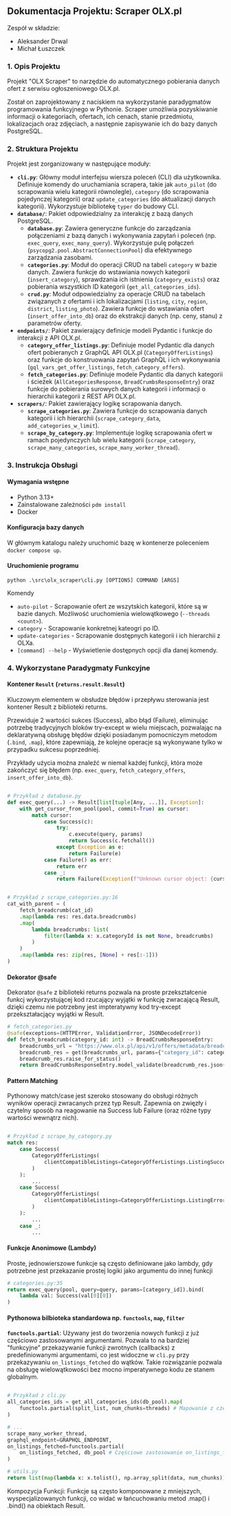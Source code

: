 ## Dokumentacja Projektu: Scraper OLX.pl
Zespół w składzie:
- Aleksander Drwal
- Michał Łuszczek

### 1. Opis Projektu

Projekt "OLX Scraper" to narzędzie do automatycznego pobierania danych ofert z serwisu ogłoszeniowego OLX.pl.

Został on zaprojektowany z naciskiem na wykorzystanie paradygmatów programowania funkcyjnego w Pythonie. Scraper umożliwia pozyskiwanie informacji o kategoriach, ofertach, ich cenach, stanie przedmiotu, lokalizacjach oraz zdjęciach, a następnie zapisywanie ich do bazy danych PostgreSQL.

### 2. Struktura Projektu

Projekt jest zorganizowany w następujące moduły:

* **`cli.py`**: Główny moduł interfejsu wiersza poleceń (CLI) dla użytkownika. Definiuje komendy do uruchamiania scrapera, takie jak `auto_pilot` (do scrapowania wielu kategorii równolegle), `category` (do scrapowania pojedynczej kategorii) oraz `update_categories` (do aktualizacji danych kategorii). Wykorzystuje bibliotekę `typer` do budowy CLI.
* **`database/`**: Pakiet odpowiedzialny za interakcję z bazą danych PostgreSQL.
    * **`database.py`**: Zawiera generyczne funkcje do zarządzania połączeniami z bazą danych i wykonywania zapytań i poleceń (np. `exec_query`, `exec_many_query`). Wykorzystuje pulę połączeń (`psycopg2.pool.AbstractConnectionPool`) dla efektywnego zarządzania zasobami.
    * **`categories.py`**: Moduł do operacji CRUD na tabeli `category` w bazie danych. Zawiera funkcje do wstawiania nowych kategorii (`insert_category`), sprawdzania ich istnienia (`category_exists`) oraz pobierania wszystkich ID kategorii (`get_all_categories_ids`).
    * **`crud.py`**: Moduł odpowiedzialny za operacje CRUD na tabelach związanych z ofertami i ich lokalizacjami (`listing`, `city`, `region`, `district`, `listing_photo`). Zawiera funkcje do wstawiania ofert (`insert_offer_into_db`) oraz do ekstrakcji danych (np. ceny, stanu) z parametrów oferty.
* **`endpoints/`**: Pakiet zawierający definicje modeli Pydantic i funkcje do interakcji z API OLX.pl.
    * **`category_offer_listings.py`**: Definiuje model Pydantic dla danych ofert pobieranych z GraphQL API OLX.pl (`CategoryOfferListings`) oraz funkcje do konstruowania zapytań GraphQL i ich wykonywania (`gql_vars_get_offer_listings`, `fetch_category_offers`).
    * **`fetch_categories.py`**: Definiuje modele Pydantic dla danych kategorii i ścieżek (`AllCategoriesResponse`, `BreadCrumbsResponseEntry`) oraz funkcje do pobierania surowych danych kategorii i informacji o hierarchii kategorii z REST API OLX.pl.
* **`scrapers/`**: Pakiet zawierający logikę scrapowania danych.
    * **`scrape_categories.py`**: Zawiera funkcje do scrapowania danych kategorii i ich hierarchii (`scrape_category_data`, `add_categories_w_limit`).
    * **`scrape_by_category.py`**: Implementuje logikę scrapowania ofert w ramach pojedynczych lub wielu kategorii (`scrape_category`, `scrape_many_categories`, `scrape_many_worker_thread`).

### 3. Instrukcja Obsługi

#### Wymagania wstępne

* Python 3.13+
* Zainstalowane zależności `pdm install`
* Docker

#### Konfiguracja bazy danych

W głównym katalogu należy uruchomić bazę w kontenerze poleceniem `docker compose up`.

#### Uruchomienie programu

`python .\src\olx_scraper\cli.py [OPTIONS] COMMAND [ARGS]`

Komendy

- `auto-pilot`  - Scrapowanie ofert ze wszytskich kategorii, które są w bazie danych. Możliwość uruchomienia wielowątkowego (`--threads <count>`).
- `category` - Scrapowanie konkretnej kateogri po ID.
- `update-categories` - Scrapowanie dostępnych kategorii i ich hierarchii z OLXa.
- `[command] --help` - Wyświetlenie dostępnych opcji dla danej komendy.

### 4. Wykorzystane Paradygmaty Funkcyjne

#### Kontener `Result` (`returns.result.Result`)
Kluczowym elementem w obsłudze błędów i przepływu sterowania jest kontener Result z biblioteki returns.

Przewiduje 2 wartości sukces (Success), albo błąd (Failure), eliminując potrzebę tradycyjnych bloków try-except w wielu miejscach, pozwalając na deklaratywną obsługę błędów dzięki posiadanym pomocniczym metodom (`.bind`, `.map`), które zapewniają, że kolejne operacje są wykonywane tylko w przypadku sukcesu poprzedniej.

Przykłady użycia można znaleźć w niemal każdej funkcji, która może zakończyć się błędem (np. `exec_query`, `fetch_category_offers`, `insert_offer_into_db`).

```Python

# Przykład z database.py
def exec_query(...) -> Result[list[tuple[Any, ...]], Exception]:
    with get_cursor_from_pool(pool, commit=True) as cursor:
        match cursor:
            case Success(c):
                try:
                    c.execute(query, params)
                    return Success(c.fetchall())
                except Exception as e:
                    return Failure(e)
            case Failure() as err:
                return err
            case _:
                return Failure(Exception(f"Unknown cursor object: {cursor}"))

```
```Python

# Przykład z scrape_categories.py:16
cat_with_parent = (
    fetch_breadcrumb(cat_id)
    .map(lambda res: res.data.breadcrumbs)
    .map(
        lambda breadcrumbs: list(
            filter(lambda x: x.categoryId is not None, breadcrumbs)
        )
    )
    .map(lambda res: zip(res, [None] + res[:-1]))
)
```

#### Dekorator @safe
Dekorator `@safe` z biblioteki returns pozwala na proste przekształcenie funkcj wykorzystującej kod rzucający wyjątki w funkcję zwracającą Result, dzięki czemu nie potrzebny jest impteratywny kod try-except przekształacjący wyjątki w Result.

```python
# fetch_categories.py
@safe(exceptions=(HTTPError, ValidationError, JSONDecodeError))
def fetch_breadcrumb(category_id: int) -> BreadCrumbsResponseEntry:
    breadcrumbs_url = "https://www.olx.pl/api/v1/offers/metadata/breadcrumbs/"
    breadcrumb_res = get(breadcrumbs_url, params={"category_id": category_id})
    breadcrumb_res.raise_for_status()
    return BreadCrumbsResponseEntry.model_validate(breadcrumb_res.json())

```

#### Pattern Matching
Pythonowy match/case jest szeroko stosowany do obsługi różnych wyników operacji zwracanych przez typ Result. Zapewnia on zwięzły i czytelny sposób na reagowanie na Success lub Failure (oraz różne typy wartości wewnątrz nich).

```Python

# Przykład z scrape_by_category.py
match res:
    case Success(
        CategoryOfferListings(
            clientCompatibleListings=CategoryOfferListings.ListingSuccess() as listings
        )
    ):
        ...
    case Success(
        CategoryOfferListings(
            clientCompatibleListings=CategoryOfferListings.ListingError() as gql_error
        )
    ):
        ...
    case _:
        ...

```

#### **Funkcje Anonimowe (Lambdy)**
Proste, jednowierszowe funkcje są często definiowane jako lambdy, gdy potrzebne jest przekazanie prostej logiki jako argumentu do innej funkcji

```python
# categories.py:35
return exec_query(pool, query=query, params=[category_id]).bind(
    lambda val: Success(val[0][0])
)
```

#### Pythonowa bilbioteka standardowa np. `functools`, `map`, `filter`


**`functools.partial`**: Używany jest do tworzenia nowych funkcji z już częściowo zastosowanymi argumentami. Pozwala to na
bardziej "funkcyjne" przekazywanie funkcji zwrotnych (callbacks) z predefiniowanymi argumentami, co jest widoczne w `cli.py` przy przekazywaniu `on_listings_fetched` do wątków. Takie rozwiązanie pozwala na obsługę wielowątkowości bez mocno imperatywnego kodu ze stanem globalnym.
```Python

# Przykład z cli.py
all_categories_ids = get_all_categories_ids(db_pool).map(
    functools.partial(split_list, num_chunks=threads) # Mapowanie z częściowym zastosowaniem funkcji
)

# ...
scrape_many_worker_thread,
graphql_endpoint=GRAPHQL_ENDPOINT,
on_listings_fetched=functools.partial(
    on_listings_fetched, db_pool # Częściowe zastosowanie on_listings_fetched
)
```
```python
# utils.py
return list(map(lambda x: x.tolist(), np.array_split(data, num_chunks)))
```

Kompozycja Funkcji: Funkcje są często komponowane z mniejszych, wyspecjalizowanych funkcji, co widać w łańcuchowaniu metod .map() i .bind() na obiektach Result.
